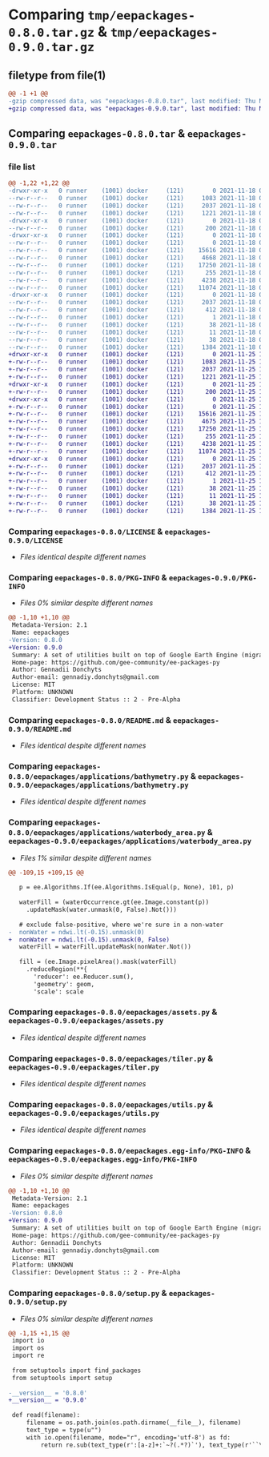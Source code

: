 # Comparing `tmp/eepackages-0.8.0.tar.gz` & `tmp/eepackages-0.9.0.tar.gz`

## filetype from file(1)

```diff
@@ -1 +1 @@
-gzip compressed data, was "eepackages-0.8.0.tar", last modified: Thu Nov 18 08:57:59 2021, max compression
+gzip compressed data, was "eepackages-0.9.0.tar", last modified: Thu Nov 25 17:36:08 2021, max compression
```

## Comparing `eepackages-0.8.0.tar` & `eepackages-0.9.0.tar`

### file list

```diff
@@ -1,22 +1,22 @@
-drwxr-xr-x   0 runner    (1001) docker     (121)        0 2021-11-18 08:57:59.564179 eepackages-0.8.0/
--rw-r--r--   0 runner    (1001) docker     (121)     1083 2021-11-18 08:57:41.000000 eepackages-0.8.0/LICENSE
--rw-r--r--   0 runner    (1001) docker     (121)     2037 2021-11-18 08:57:59.564179 eepackages-0.8.0/PKG-INFO
--rw-r--r--   0 runner    (1001) docker     (121)     1221 2021-11-18 08:57:41.000000 eepackages-0.8.0/README.md
-drwxr-xr-x   0 runner    (1001) docker     (121)        0 2021-11-18 08:57:59.564179 eepackages-0.8.0/eepackages/
--rw-r--r--   0 runner    (1001) docker     (121)      200 2021-11-18 08:57:41.000000 eepackages-0.8.0/eepackages/__init__.py
-drwxr-xr-x   0 runner    (1001) docker     (121)        0 2021-11-18 08:57:59.564179 eepackages-0.8.0/eepackages/applications/
--rw-r--r--   0 runner    (1001) docker     (121)        0 2021-11-18 08:57:41.000000 eepackages-0.8.0/eepackages/applications/__init__.py
--rw-r--r--   0 runner    (1001) docker     (121)    15616 2021-11-18 08:57:41.000000 eepackages-0.8.0/eepackages/applications/bathymetry.py
--rw-r--r--   0 runner    (1001) docker     (121)     4668 2021-11-18 08:57:41.000000 eepackages-0.8.0/eepackages/applications/waterbody_area.py
--rw-r--r--   0 runner    (1001) docker     (121)    17250 2021-11-18 08:57:41.000000 eepackages-0.8.0/eepackages/assets.py
--rw-r--r--   0 runner    (1001) docker     (121)      255 2021-11-18 08:57:41.000000 eepackages-0.8.0/eepackages/gl.py
--rw-r--r--   0 runner    (1001) docker     (121)     4238 2021-11-18 08:57:41.000000 eepackages-0.8.0/eepackages/tiler.py
--rw-r--r--   0 runner    (1001) docker     (121)    11074 2021-11-18 08:57:41.000000 eepackages-0.8.0/eepackages/utils.py
-drwxr-xr-x   0 runner    (1001) docker     (121)        0 2021-11-18 08:57:59.564179 eepackages-0.8.0/eepackages.egg-info/
--rw-r--r--   0 runner    (1001) docker     (121)     2037 2021-11-18 08:57:59.000000 eepackages-0.8.0/eepackages.egg-info/PKG-INFO
--rw-r--r--   0 runner    (1001) docker     (121)      412 2021-11-18 08:57:59.000000 eepackages-0.8.0/eepackages.egg-info/SOURCES.txt
--rw-r--r--   0 runner    (1001) docker     (121)        1 2021-11-18 08:57:59.000000 eepackages-0.8.0/eepackages.egg-info/dependency_links.txt
--rw-r--r--   0 runner    (1001) docker     (121)       38 2021-11-18 08:57:59.000000 eepackages-0.8.0/eepackages.egg-info/requires.txt
--rw-r--r--   0 runner    (1001) docker     (121)       11 2021-11-18 08:57:59.000000 eepackages-0.8.0/eepackages.egg-info/top_level.txt
--rw-r--r--   0 runner    (1001) docker     (121)       38 2021-11-18 08:57:59.564179 eepackages-0.8.0/setup.cfg
--rw-r--r--   0 runner    (1001) docker     (121)     1384 2021-11-18 08:57:50.000000 eepackages-0.8.0/setup.py
+drwxr-xr-x   0 runner    (1001) docker     (121)        0 2021-11-25 17:36:08.272266 eepackages-0.9.0/
+-rw-r--r--   0 runner    (1001) docker     (121)     1083 2021-11-25 17:35:57.000000 eepackages-0.9.0/LICENSE
+-rw-r--r--   0 runner    (1001) docker     (121)     2037 2021-11-25 17:36:08.272266 eepackages-0.9.0/PKG-INFO
+-rw-r--r--   0 runner    (1001) docker     (121)     1221 2021-11-25 17:35:57.000000 eepackages-0.9.0/README.md
+drwxr-xr-x   0 runner    (1001) docker     (121)        0 2021-11-25 17:36:08.272266 eepackages-0.9.0/eepackages/
+-rw-r--r--   0 runner    (1001) docker     (121)      200 2021-11-25 17:35:57.000000 eepackages-0.9.0/eepackages/__init__.py
+drwxr-xr-x   0 runner    (1001) docker     (121)        0 2021-11-25 17:36:08.272266 eepackages-0.9.0/eepackages/applications/
+-rw-r--r--   0 runner    (1001) docker     (121)        0 2021-11-25 17:35:57.000000 eepackages-0.9.0/eepackages/applications/__init__.py
+-rw-r--r--   0 runner    (1001) docker     (121)    15616 2021-11-25 17:35:57.000000 eepackages-0.9.0/eepackages/applications/bathymetry.py
+-rw-r--r--   0 runner    (1001) docker     (121)     4675 2021-11-25 17:35:57.000000 eepackages-0.9.0/eepackages/applications/waterbody_area.py
+-rw-r--r--   0 runner    (1001) docker     (121)    17250 2021-11-25 17:35:57.000000 eepackages-0.9.0/eepackages/assets.py
+-rw-r--r--   0 runner    (1001) docker     (121)      255 2021-11-25 17:35:57.000000 eepackages-0.9.0/eepackages/gl.py
+-rw-r--r--   0 runner    (1001) docker     (121)     4238 2021-11-25 17:35:57.000000 eepackages-0.9.0/eepackages/tiler.py
+-rw-r--r--   0 runner    (1001) docker     (121)    11074 2021-11-25 17:35:57.000000 eepackages-0.9.0/eepackages/utils.py
+drwxr-xr-x   0 runner    (1001) docker     (121)        0 2021-11-25 17:36:08.272266 eepackages-0.9.0/eepackages.egg-info/
+-rw-r--r--   0 runner    (1001) docker     (121)     2037 2021-11-25 17:36:08.000000 eepackages-0.9.0/eepackages.egg-info/PKG-INFO
+-rw-r--r--   0 runner    (1001) docker     (121)      412 2021-11-25 17:36:08.000000 eepackages-0.9.0/eepackages.egg-info/SOURCES.txt
+-rw-r--r--   0 runner    (1001) docker     (121)        1 2021-11-25 17:36:08.000000 eepackages-0.9.0/eepackages.egg-info/dependency_links.txt
+-rw-r--r--   0 runner    (1001) docker     (121)       38 2021-11-25 17:36:08.000000 eepackages-0.9.0/eepackages.egg-info/requires.txt
+-rw-r--r--   0 runner    (1001) docker     (121)       11 2021-11-25 17:36:08.000000 eepackages-0.9.0/eepackages.egg-info/top_level.txt
+-rw-r--r--   0 runner    (1001) docker     (121)       38 2021-11-25 17:36:08.272266 eepackages-0.9.0/setup.cfg
+-rw-r--r--   0 runner    (1001) docker     (121)     1384 2021-11-25 17:36:00.000000 eepackages-0.9.0/setup.py
```

### Comparing `eepackages-0.8.0/LICENSE` & `eepackages-0.9.0/LICENSE`

 * *Files identical despite different names*

### Comparing `eepackages-0.8.0/PKG-INFO` & `eepackages-0.9.0/PKG-INFO`

 * *Files 0% similar despite different names*

```diff
@@ -1,10 +1,10 @@
 Metadata-Version: 2.1
 Name: eepackages
-Version: 0.8.0
+Version: 0.9.0
 Summary: A set of utilities built on top of Google Earth Engine (migrated from JavaScript)
 Home-page: https://github.com/gee-community/ee-packages-py
 Author: Gennadii Donchyts
 Author-email: gennadiy.donchyts@gmail.com
 License: MIT
 Platform: UNKNOWN
 Classifier: Development Status :: 2 - Pre-Alpha
```

### Comparing `eepackages-0.8.0/README.md` & `eepackages-0.9.0/README.md`

 * *Files identical despite different names*

### Comparing `eepackages-0.8.0/eepackages/applications/bathymetry.py` & `eepackages-0.9.0/eepackages/applications/bathymetry.py`

 * *Files identical despite different names*

### Comparing `eepackages-0.8.0/eepackages/applications/waterbody_area.py` & `eepackages-0.9.0/eepackages/applications/waterbody_area.py`

 * *Files 1% similar despite different names*

```diff
@@ -109,15 +109,15 @@
     
   p = ee.Algorithms.If(ee.Algorithms.IsEqual(p, None), 101, p)
 
   waterFill = (waterOccurrence.gt(ee.Image.constant(p))
     .updateMask(water.unmask(0, False).Not()))
     
   # exclude false-positive, where we're sure in a non-water
-  nonWater = ndwi.lt(-0.15).unmask(0)
+  nonWater = ndwi.lt(-0.15).unmask(0, False)
   waterFill = waterFill.updateMask(nonWater.Not())
   
   fill = (ee.Image.pixelArea().mask(waterFill)
     .reduceRegion(**{
       'reducer': ee.Reducer.sum(),
       'geometry': geom,
       'scale': scale
```

### Comparing `eepackages-0.8.0/eepackages/assets.py` & `eepackages-0.9.0/eepackages/assets.py`

 * *Files identical despite different names*

### Comparing `eepackages-0.8.0/eepackages/tiler.py` & `eepackages-0.9.0/eepackages/tiler.py`

 * *Files identical despite different names*

### Comparing `eepackages-0.8.0/eepackages/utils.py` & `eepackages-0.9.0/eepackages/utils.py`

 * *Files identical despite different names*

### Comparing `eepackages-0.8.0/eepackages.egg-info/PKG-INFO` & `eepackages-0.9.0/eepackages.egg-info/PKG-INFO`

 * *Files 0% similar despite different names*

```diff
@@ -1,10 +1,10 @@
 Metadata-Version: 2.1
 Name: eepackages
-Version: 0.8.0
+Version: 0.9.0
 Summary: A set of utilities built on top of Google Earth Engine (migrated from JavaScript)
 Home-page: https://github.com/gee-community/ee-packages-py
 Author: Gennadii Donchyts
 Author-email: gennadiy.donchyts@gmail.com
 License: MIT
 Platform: UNKNOWN
 Classifier: Development Status :: 2 - Pre-Alpha
```

### Comparing `eepackages-0.8.0/setup.py` & `eepackages-0.9.0/setup.py`

 * *Files 0% similar despite different names*

```diff
@@ -1,15 +1,15 @@
 import io
 import os
 import re
 
 from setuptools import find_packages
 from setuptools import setup
 
-__version__ = '0.8.0'
+__version__ = '0.9.0'
 
 def read(filename):
     filename = os.path.join(os.path.dirname(__file__), filename)
     text_type = type(u"")
     with io.open(filename, mode="r", encoding='utf-8') as fd:
         return re.sub(text_type(r':[a-z]+:`~?(.*?)`'), text_type(r'``\1``'), fd.read())
```

